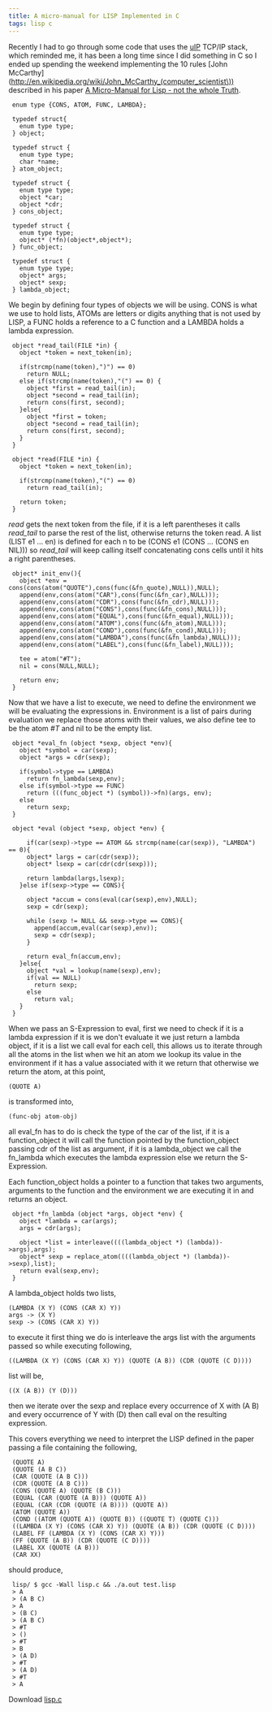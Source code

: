 ```yaml
---
title: A micro-manual for LISP Implemented in C
tags: lisp c
---
```


Recently I had to go through some code that uses the
[uIP](http://www.sics.se/~adam/uip/index.php/Main_Page) TCP/IP stack,
which reminded me, it has been a long time since I did something in C so
I ended up spending the weekend implementing the 10 rules [John
McCarthy](http://en.wikipedia.org/wiki/John_McCarthy_(computer_scientist\))
described in his paper [A Micro-Manual for Lisp - not the whole
Truth](https://docs.google.com/fileview?id=0B0ZnV_0C-Q7IOTRkNzVjZjMtMWE1NC00YzQ3LTgzMWEtM2UwY2I1YzdmNmM5&hl=en).

     enum type {CONS, ATOM, FUNC, LAMBDA};

     typedef struct{
       enum type type;
     } object;

     typedef struct {
       enum type type;
       char *name;
     } atom_object;

     typedef struct {
       enum type type;
       object *car;
       object *cdr;
     } cons_object;

     typedef struct {
       enum type type;
       object* (*fn)(object*,object*);
     } func_object;

     typedef struct {
       enum type type;
       object* args;
       object* sexp;
     } lambda_object;

We begin by defining four types of objects we will be using. CONS is
what we use to hold lists, ATOMs are letters or digits anything that is
not used by LISP, a FUNC holds a reference to a C function and a LAMBDA
holds a lambda expression.

     object *read_tail(FILE *in) {
       object *token = next_token(in);

       if(strcmp(name(token),")") == 0)
         return NULL;
       else if(strcmp(name(token),"(") == 0) {
         object *first = read_tail(in);
         object *second = read_tail(in);
         return cons(first, second);
       }else{
         object *first = token;
         object *second = read_tail(in);
         return cons(first, second);
       }
     }

     object *read(FILE *in) {
       object *token = next_token(in);

       if(strcmp(name(token),"(") == 0)
         return read_tail(in);

       return token;
     }

*read* gets the next token from the file, if it is a left parentheses it
calls *read_tail* to parse the rest of the list, otherwise returns the
token read. A list (LIST e1 ... en) is defined for each n to be (CONS
e1 (CONS ... (CONS en NIL))) so *read_tail* will keep calling itself
concatenating cons cells until it hits a right parentheses.

     object* init_env(){
       object *env = cons(cons(atom("QUOTE"),cons(func(&fn_quote),NULL)),NULL);
       append(env,cons(atom("CAR"),cons(func(&fn_car),NULL)));
       append(env,cons(atom("CDR"),cons(func(&fn_cdr),NULL)));
       append(env,cons(atom("CONS"),cons(func(&fn_cons),NULL)));
       append(env,cons(atom("EQUAL"),cons(func(&fn_equal),NULL)));
       append(env,cons(atom("ATOM"),cons(func(&fn_atom),NULL)));
       append(env,cons(atom("COND"),cons(func(&fn_cond),NULL)));
       append(env,cons(atom("LAMBDA"),cons(func(&fn_lambda),NULL)));
       append(env,cons(atom("LABEL"),cons(func(&fn_label),NULL)));

       tee = atom("#T");
       nil = cons(NULL,NULL);

       return env;
     }

Now that we have a list to execute, we need to define the environment we
will be evaluating the expressions in. Environment is a list of pairs
during evaluation we replace those atoms with their values, we also
define tee to be the atom *#T* and nil to be the empty list.

     object *eval_fn (object *sexp, object *env){
       object *symbol = car(sexp);
       object *args = cdr(sexp);

       if(symbol->type == LAMBDA)
         return fn_lambda(sexp,env);
       else if(symbol->type == FUNC)
         return (((func_object *) (symbol))->fn)(args, env);
       else
         return sexp;
     }

     object *eval (object *sexp, object *env) {

         if(car(sexp)->type == ATOM && strcmp(name(car(sexp)), "LAMBDA") == 0){
         object* largs = car(cdr(sexp));
         object* lsexp = car(cdr(cdr(sexp)));
      
         return lambda(largs,lsexp);
       }else if(sexp->type == CONS){

         object *accum = cons(eval(car(sexp),env),NULL);
         sexp = cdr(sexp);

         while (sexp != NULL && sexp->type == CONS){
           append(accum,eval(car(sexp),env));
           sexp = cdr(sexp);
         }

         return eval_fn(accum,env);
       }else{
         object *val = lookup(name(sexp),env);
         if(val == NULL)
           return sexp;
         else
           return val;
       }
     }

When we pass an S-Expression to eval, first we need to check if it is a
lambda expression if it is we don't evaluate it we just return a lambda
object, if it is a list we call eval for each cell, this allows us to
iterate through all the atoms in the list when we hit an atom we lookup
its value in the environment if it has a value associated with it we
return that otherwise we return the atom, at this point,

    (QUOTE A)

is transformed into,

    (func-obj atom-obj)

all eval\_fn has to do is check the type of the car of the list, if it is
a function\_object it will call the function pointed by the
function\_object passing cdr of the list as argument, if it is a
lambda\_object we call the fn\_lambda which executes the lambda
expression else we return the S-Expression.

Each function_object holds a pointer to a function that takes two
arguments, arguments to the function and the environment we are executing
it in and returns an object.

     object *fn_lambda (object *args, object *env) {
       object *lambda = car(args);
       args = cdr(args);

       object *list = interleave((((lambda_object *) (lambda))->args),args);
       object* sexp = replace_atom((((lambda_object *) (lambda))->sexp),list);
       return eval(sexp,env);
     }

A lambda_object holds two lists,

    (LAMBDA (X Y) (CONS (CAR X) Y))
    args -> (X Y)
    sexp -> (CONS (CAR X) Y))

to execute it first thing we do is interleave the args list with the
arguments passed so while executing following,

    ((LAMBDA (X Y) (CONS (CAR X) Y)) (QUOTE (A B)) (CDR (QUOTE (C D))))

list will be,

    ((X (A B)) (Y (D)))

then we iterate over the sexp and replace every occurrence of X with (A
B) and every occurrence of Y with (D) then call eval on the resulting
expression.

This covers everything we need to interpret the LISP defined in the
paper passing a file containing the following,

     (QUOTE A)
     (QUOTE (A B C))
     (CAR (QUOTE (A B C)))
     (CDR (QUOTE (A B C)))
     (CONS (QUOTE A) (QUOTE (B C)))
     (EQUAL (CAR (QUOTE (A B))) (QUOTE A))
     (EQUAL (CAR (CDR (QUOTE (A B)))) (QUOTE A))
     (ATOM (QUOTE A))
     (COND ((ATOM (QUOTE A)) (QUOTE B)) ((QUOTE T) (QUOTE C)))
     ((LAMBDA (X Y) (CONS (CAR X) Y)) (QUOTE (A B)) (CDR (QUOTE (C D))))
     (LABEL FF (LAMBDA (X Y) (CONS (CAR X) Y)))
     (FF (QUOTE (A B)) (CDR (QUOTE (C D))))
     (LABEL XX (QUOTE (A B)))
     (CAR XX)

should produce,

     lisp/ $ gcc -Wall lisp.c && ./a.out test.lisp 
     > A
     > (A B C)
     > A
     > (B C)
     > (A B C)
     > #T
     > ()
     > #T
     > B
     > (A D)
     > #T
     > (A D)
     > #T
     > A

Download [lisp.c](/code/misc/lisp.c)
